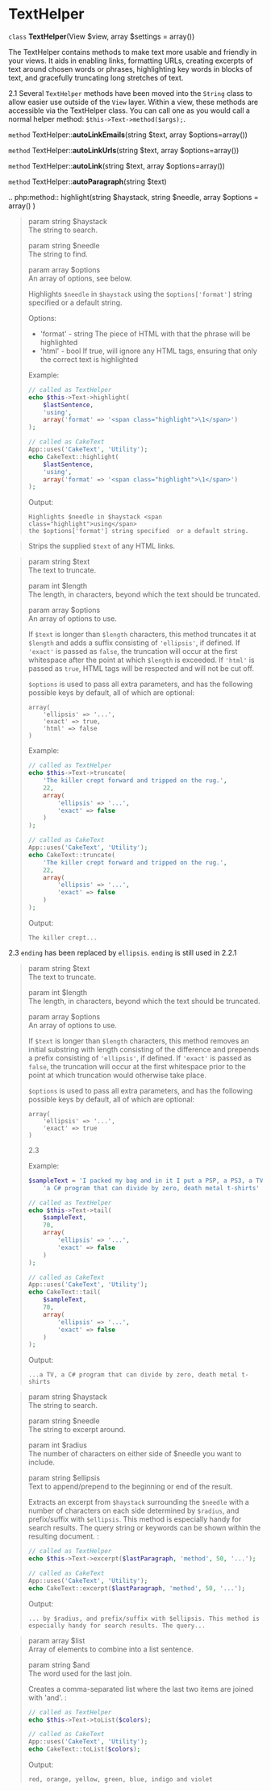 # TextHelper

`class` **TextHelper**(View $view, array $settings = array())

The TextHelper contains methods to make text more usable and
friendly in your views. It aids in enabling links, formatting URLs,
creating excerpts of text around chosen words or phrases,
highlighting key words in blocks of text, and gracefully
truncating long stretches of text.

<div class="versionchanged">

2.1
Several `TextHelper` methods have been moved into the `String`
class to allow easier use outside of the `View` layer.
Within a view, these methods are accessible via the <span class="title-ref">TextHelper</span>
class. You can call one as you would call a normal helper method:
`$this->Text->method($args);`.

</div>

`method` TextHelper::**autoLinkEmails**(string $text, array $options=array())

`method` TextHelper::**autoLinkUrls**(string $text, array $options=array())

`method` TextHelper::**autoLink**(string $text, array $options=array())

`method` TextHelper::**autoParagraph**(string $text)

.. php:method:: highlight(string \$haystack, string \$needle, array \$options = array() )

> param string \$haystack  
> The string to search.
>
> param string \$needle  
> The string to find.
>
> param array \$options  
> An array of options, see below.
>
> Highlights `$needle` in `$haystack` using the
> `$options['format']` string specified or a default string.
>
> Options:
>
> - 'format' - string The piece of HTML with that the phrase will be
>   highlighted
> - 'html' - bool If true, will ignore any HTML tags, ensuring that
>   only the correct text is highlighted
>
> Example:
>
> ``` php
> // called as TextHelper
> echo $this->Text->highlight(
>     $lastSentence,
>     'using',
>     array('format' => '<span class="highlight">\1</span>')
> );
>
> // called as CakeText
> App::uses('CakeText', 'Utility');
> echo CakeText::highlight(
>     $lastSentence,
>     'using',
>     array('format' => '<span class="highlight">\1</span>')
> );
> ```
>
> Output:
>
>     Highlights $needle in $haystack <span class="highlight">using</span>
>     the $options['format'] string specified  or a default string.

> Strips the supplied `$text` of any HTML links.

> param string \$text  
> The text to truncate.
>
> param int \$length  
> The length, in characters, beyond which the text should be truncated.
>
> param array \$options  
> An array of options to use.
>
> If `$text` is longer than `$length` characters, this method truncates it
> at `$length` and adds a suffix consisting of `'ellipsis'`, if defined.
> If `'exact'` is passed as `false`, the truncation will occur at the
> first whitespace after the point at which `$length` is exceeded. If
> `'html'` is passed as `true`, HTML tags will be respected and will not
> be cut off.
>
> `$options` is used to pass all extra parameters, and has the
> following possible keys by default, all of which are optional:
>
>     array(
>         'ellipsis' => '...',
>         'exact' => true,
>         'html' => false
>     )
>
> Example:
>
> ``` php
> // called as TextHelper
> echo $this->Text->truncate(
>     'The killer crept forward and tripped on the rug.',
>     22,
>     array(
>         'ellipsis' => '...',
>         'exact' => false
>     )
> );
>
> // called as CakeText
> App::uses('CakeText', 'Utility');
> echo CakeText::truncate(
>     'The killer crept forward and tripped on the rug.',
>     22,
>     array(
>         'ellipsis' => '...',
>         'exact' => false
>     )
> );
> ```
>
> Output:
>
>     The killer crept...

<div class="versionchanged">

2.3
`ending` has been replaced by `ellipsis`. `ending` is still used in 2.2.1

</div>

> param string \$text  
> The text to truncate.
>
> param int \$length  
> The length, in characters, beyond which the text should be truncated.
>
> param array \$options  
> An array of options to use.
>
> If `$text` is longer than `$length` characters, this method removes an initial
> substring with length consisting of the difference and prepends a prefix
> consisting of `'ellipsis'`, if defined. If `'exact'` is passed as
> `false`, the truncation will occur at the first whitespace prior to the
> point at which truncation would otherwise take place.
>
> `$options` is used to pass all extra parameters, and has the
> following possible keys by default, all of which are optional:
>
>     array(
>         'ellipsis' => '...',
>         'exact' => true
>     )
>
> <div class="versionadded">
>
> 2.3
>
> </div>
>
> Example:
>
> ``` php
> $sampleText = 'I packed my bag and in it I put a PSP, a PS3, a TV, ' .
>     'a C# program that can divide by zero, death metal t-shirts'
>
> // called as TextHelper
> echo $this->Text->tail(
>     $sampleText,
>     70,
>     array(
>         'ellipsis' => '...',
>         'exact' => false
>     )
> );
>
> // called as CakeText
> App::uses('CakeText', 'Utility');
> echo CakeText::tail(
>     $sampleText,
>     70,
>     array(
>         'ellipsis' => '...',
>         'exact' => false
>     )
> );
> ```
>
> Output:
>
>     ...a TV, a C# program that can divide by zero, death metal t-shirts

> param string \$haystack  
> The string to search.
>
> param string \$needle  
> The string to excerpt around.
>
> param int \$radius  
> The number of characters on either side of \$needle you want to include.
>
> param string \$ellipsis  
> Text to append/prepend to the beginning or end of the result.
>
> Extracts an excerpt from `$haystack` surrounding the `$needle`
> with a number of characters on each side determined by `$radius`,
> and prefix/suffix with `$ellipsis`. This method is especially handy for
> search results. The query string or keywords can be shown within
> the resulting document. :
>
> ``` php
> // called as TextHelper
> echo $this->Text->excerpt($lastParagraph, 'method', 50, '...');
>
> // called as CakeText
> App::uses('CakeText', 'Utility');
> echo CakeText::excerpt($lastParagraph, 'method', 50, '...');
> ```
>
> Output:
>
>     ... by $radius, and prefix/suffix with $ellipsis. This method is
>     especially handy for search results. The query...

> param array \$list  
> Array of elements to combine into a list sentence.
>
> param string \$and  
> The word used for the last join.
>
> Creates a comma-separated list where the last two items are joined
> with 'and'. :
>
> ``` php
> // called as TextHelper
> echo $this->Text->toList($colors);
>
> // called as CakeText
> App::uses('CakeText', 'Utility');
> echo CakeText::toList($colors);
> ```
>
> Output:
>
>     red, orange, yellow, green, blue, indigo and violet

